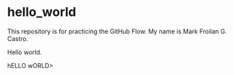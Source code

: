 # hello_world
This repository is for practicing the GitHub Flow.
My name is Mark Froilan G. Castro.

Hello world.

hELLO wORLD>